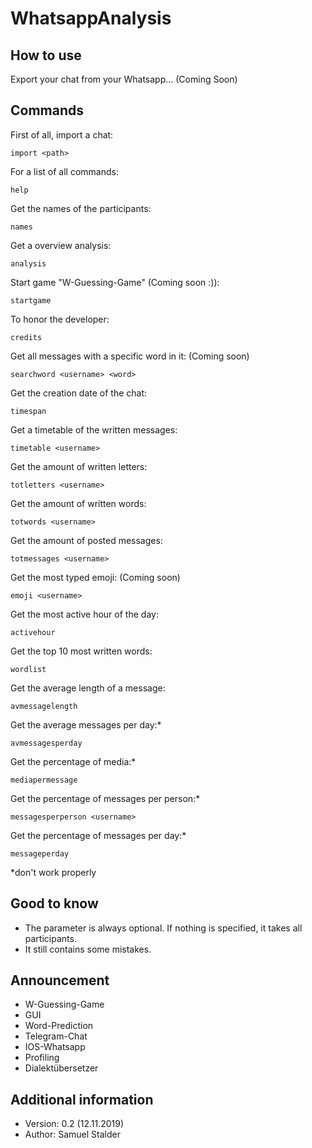 # WhatsappAnalysis

## How to use 
Export your chat from your Whatsapp...
(Coming Soon)

## Commands

First of all, import a chat:
```
import <path>
```
For a list of all commands:
```
help
```
Get the names of the participants:
```
names
```
Get a overview analysis:
```
analysis
```
Start game "W-Guessing-Game" (Coming soon :)):
```
startgame
```
To honor the developer:
```
credits
```
Get all messages with a specific word in it: (Coming soon)
```
searchword <username> <word>
```
Get the creation date of the chat:
```
timespan
```
Get a timetable of the written messages:
```
timetable <username>
```
Get the amount of written letters:
```
totletters <username>
```
Get the amount of written words:
```
totwords <username>
```
Get the amount of posted messages:
```
totmessages <username>
```
Get the most typed emoji: (Coming soon)
```
emoji <username>
```
Get the most active hour of the day:
```
activehour
```
Get the top 10 most written words:
```
wordlist
```
Get the average length of a message:
```
avmessagelength
```
Get the average messages per day:*
```
avmessagesperday
```
Get the percentage of media:*
```
mediapermessage
```
Get the percentage of messages per person:*
```
messagesperperson <username>
```
Get the percentage of messages per day:*
```
messageperday
```

*don't work properly

## Good to know
* The parameter <username> is always optional. If nothing is specified, it takes all participants.
* It still contains some mistakes. 

## Announcement

* W-Guessing-Game
* GUI
* Word-Prediction
* Telegram-Chat 
* IOS-Whatsapp
* Profiling 
* Dialektübersetzer

## Additional information
 
* Version: 0.2 (12.11.2019)
* Author: Samuel Stalder
